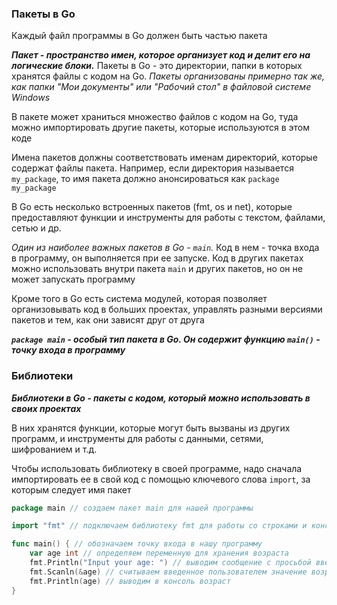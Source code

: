 ### Пакеты в Go
Каждый файл программы в Go должен быть частью пакета

***Пакет - пространство имен, которое организует код и делит его на логические блоки.*** Пакеты в Go - это директории, папки в которых хранятся файлы с кодом на Go. *Пакеты организованы примерно так же, как папки "Мои документы" или "Рабочий стол" в файловой системе Windows*

В пакете может храниться множество файлов с кодом на Go, туда можно импортировать другие пакеты, которые используются в этом коде

Имена пакетов должны соответствовать именам директорий, которые содержат файлы пакета. Например, если директория называется `my_package`, то имя пакета должно анонсироваться как `package my_package`

В Go есть несколько встроенных пакетов (fmt, os и net), которые предоставляют функции и инструменты для работы с текстом, файлами, сетью и др.

*Один из наиболее важных пакетов в Go - `main`.* Код в нем - точка входа в программу, он выполняется при ее запуске. Код в других пакетах можно использовать внутри пакета `main` и других пакетов, но он не может запускать программу

Кроме того в Go есть система модулей, которая позволяет организовывать код в больших проектах, управлять разными версиями пакетов и тем, как они зависят друг от друга

***`package main` - особый тип пакета в Go. Он содержит функцию `main()` - точку входа в программу***

### Библиотеки
***Библиотеки в Go - пакеты с кодом, который можно использовать в своих проектах***

В них хранятся функции, которые могут быть вызваны из других программ, и инструменты для работы с данными, сетями, шифрованием и т.д.

Чтобы использовать библиотеку в своей программе, надо сначала импортировать ее в свой код с помощью ключевого слова `import`, за которым следует имя пакет

```go
package main // создаем пакет main для нашей программы

import "fmt" // подключаем библиотеку fmt для работы со строками и консолью

func main() { // обозначаем точку входа в нашу программу
	var age int // определяем переменную для хранения возраста
	fmt.Println("Input your age: ") // выводим сообщение с просьбой ввести возраст
	fmt.Scanln(&age) // считываем введенное пользователем значение возраста
	fmt.Println(age) // выводим в консоль возраст
}
```
